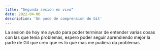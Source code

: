 ```yaml
---
title: "Segunda sesion en vivo"
date: 2022-04-06
description: 'Un poco de comprension de Git'
---
```


La sesion de hoy me ayudo para poder terminar de entender varias cosas con las que tenia problemas, espero poder seguir aprendiendo mejor la parte de Git que creo que es lo que mas me pudiera da problemas
